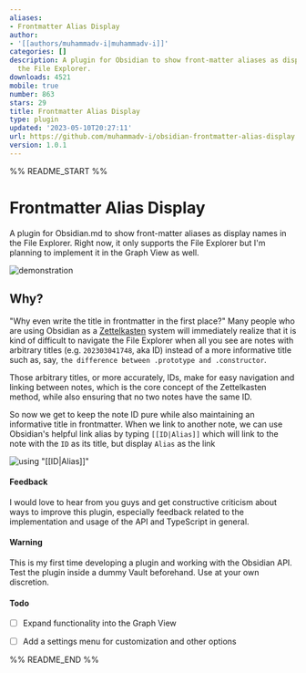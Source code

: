 ```yaml
---
aliases:
- Frontmatter Alias Display
author:
- '[[authors/muhammadv-i|muhammadv-i]]'
categories: []
description: A plugin for Obsidian to show front-matter aliases as display names in
  the File Explorer.
downloads: 4521
mobile: true
number: 863
stars: 29
title: Frontmatter Alias Display
type: plugin
updated: '2023-05-10T20:27:11'
url: https://github.com/muhammadv-i/obsidian-frontmatter-alias-display
version: 1.0.1
---
```


%% README_START %%

# Frontmatter Alias Display
A plugin for Obsidian.md to show front-matter aliases as display names in the File Explorer. Right now, it only supports the File Explorer but I'm planning to implement it in the Graph View as well.

![demonstration](https://raw.githubusercontent.com/muhammadv-i/obsidian-frontmatter-alias-display/HEAD/frontmatter-alias-display.gif)

## Why?
"Why even write the title in frontmatter in the first place?" 
Many people who are using Obsidian as a [Zettelkasten](https://zettelkasten.de/) system will immediately realize that it is kind of difficult to navigate the File Explorer when all you see are notes with arbitrary titles (e.g. `202303041748`, aka ID) instead of a more informative title such as, say, `the difference between .prototype and .constructor`.

Those arbitrary titles, or more accurately, IDs, make for easy navigation and linking between notes, which is the core concept of the Zettelkasten method, while also ensuring that no two notes have the same ID.

So now we get to keep the note ID pure while also maintaining an informative title in frontmatter. When we link to another note, we can use Obsidian's helpful link alias by typing `[[ID|Alias]]` which will link to the note with the `ID` as its title, but display `Alias` as the link

![using "[[ID|Alias]]"](IDAlias.gif)

#### Feedback
I would love to hear from you guys and get constructive criticism about ways to improve this plugin, especially feedback related to the implementation and usage of the API and TypeScript in general.

#### Warning
This is my first time developing a plugin and working with the Obsidian API. Test the plugin inside a dummy Vault beforehand. Use at your own discretion.

#### Todo
- [ ] Expand functionality into the Graph View
- [ ] Add a settings menu for customization and other options


%% README_END %%